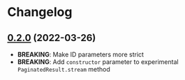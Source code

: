 # Changelog

## [0.2.0](https://github.com/leopiccionia/numista-sdk/compare/v0.1.0...v0.2.0) (2022-03-26)

- **BREAKING**: Make ID parameters more strict
- **BREAKING**: Add `constructor` parameter to experimental `PaginatedResult.stream` method

